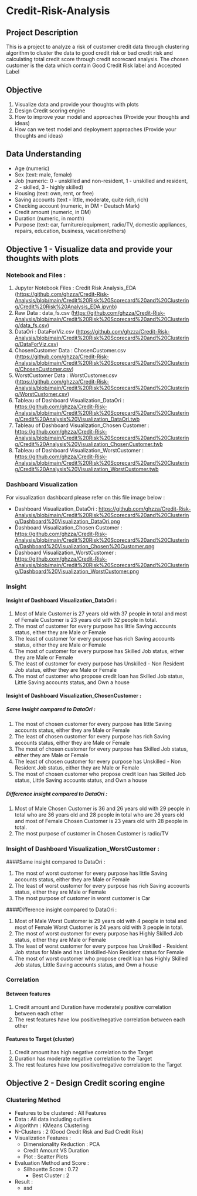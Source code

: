 # Credit-Risk-Analysis

## Project Description

This is a project to analyze a risk of customer credit data through clustering algorithm to cluster the data to good credit risk or bad credit risk and calculating total credit score through credit scorecard analysis. The chosen customer is the data which contain Good Credit Risk label and Accepted Label

## Objective

1. Visualize data and provide your thoughts with plots
2. Design Credit scoring engine
3. How to improve your model and approaches (Provide your thoughts and ideas)
4. How can we test model and deployment approaches (Provide your thoughts and ideas)


## Data Understanding

- Age (numeric)
- Sex (text: male, female)
- Job (numeric: 0 - unskilled and non-resident, 1 - unskilled and resident, 2 - skilled, 3 - highly skilled)
- Housing (text: own, rent, or free)
- Saving accounts (text - little, moderate, quite rich, rich)
- Checking account (numeric, in DM - Deutsch Mark)
- Credit amount (numeric, in DM)
- Duration (numeric, in month)
- Purpose (text: car, furniture/equipment, radio/TV, domestic appliances, repairs, education, business, vacation/others)

## Objective 1 - Visualize data and provide your thoughts with plots
### Notebook and Files :
1. Jupyter Notebook Files : Credit Risk Analysis_EDA (https://github.com/ghzza/Credit-Risk-Analysis/blob/main/Credit%20Risk%20Scorecard%20and%20Clustering/Credit%20Risk%20Analysis_EDA.ipynb)
2. Raw Data : data_fs.csv (https://github.com/ghzza/Credit-Risk-Analysis/blob/main/Credit%20Risk%20Scorecard%20and%20Clustering/data_fs.csv)
3. DataOri : DataForViz.csv (https://github.com/ghzza/Credit-Risk-Analysis/blob/main/Credit%20Risk%20Scorecard%20and%20Clustering/DataForViz.csv)
4. ChosenCustomer Data : ChosenCustomer.csv (https://github.com/ghzza/Credit-Risk-Analysis/blob/main/Credit%20Risk%20Scorecard%20and%20Clustering/ChosenCustomer.csv)
5. WorstCustomer Data : WorstCustomer.csv (https://github.com/ghzza/Credit-Risk-Analysis/blob/main/Credit%20Risk%20Scorecard%20and%20Clustering/WorstCustomer.csv)
6. Tableau of Dashboard Visualization_DataOri : https://github.com/ghzza/Credit-Risk-Analysis/blob/main/Credit%20Risk%20Scorecard%20and%20Clustering/Credit%20Analysis%20Visualization_DataOri.twb
7. Tableau of Dashboard Visualization_Chosen Customer : https://github.com/ghzza/Credit-Risk-Analysis/blob/main/Credit%20Risk%20Scorecard%20and%20Clustering/Credit%20Analysis%20Visualization_ChosenCustomer.twb
8. Tableau of Dashboard Visualization_WorstCustomer : https://github.com/ghzza/Credit-Risk-Analysis/blob/main/Credit%20Risk%20Scorecard%20and%20Clustering/Credit%20Analysis%20Visualization_WorstCustomer.twb

### Dashboard Visualization

For visualization dashboard please refer on this file image below : 
- Dashboard Visualization_DataOri : https://github.com/ghzza/Credit-Risk-Analysis/blob/main/Credit%20Risk%20Scorecard%20and%20Clustering/Dashboard%20Visualization_DataOri.png
- Dashboard Visualization_Chosen Customer : https://github.com/ghzza/Credit-Risk-Analysis/blob/main/Credit%20Risk%20Scorecard%20and%20Clustering/Dashboard%20Visualization_Chosen%20Customer.png
- Dashboard Visualization_WorstCustomer : https://github.com/ghzza/Credit-Risk-Analysis/blob/main/Credit%20Risk%20Scorecard%20and%20Clustering/Dashboard%20Visualization_WorstCustomer.png

### Insight
#### Insight of Dashboard Visualization_DataOri : 
1. Most of Male Customer is 27 years old with 37 people in total and most of Female Customer is 23 years old with 32 people in total.
2. The most of customer for every purpose has little Saving accounts status, either they are Male or Female
3. The least of customer for every purpose has rich Saving accounts status, either they are Male or Female
4. The most of customer for every purpose has Skilled Job status, either they are Male or Female
5. The least of customer for every purpose has Unskilled - Non Resident Job status, either they are Male or Female
6. The most of customer who propose credit loan has Skilled Job status, Little Saving accounts status, and Own a house

#### Insight of Dashboard Visualization_ChosenCustomer :
##### Same insight compared to DataOri :

1. The most of chosen customer for every purpose has little Saving accounts status, either they are Male or Female
2. The least of chosen customer for every purpose has rich Saving accounts status, either they are Male or Female
3. The most of chosen customer for every purpose has Skilled Job status, either they are Male or Female
4. The least of chosen customer for every purpose has Unskilled - Non Resident Job status, either they are Male or Female
5. The most of chosen customer who propose credit loan has Skilled Job status, Little Saving accounts status, and Own a house

##### Difference insight compared to DataOri  : 

1. Most of Male Chosen Customer is 36 and 26 years old with 29 people in total who are 36 years old and 28 people in total who are 26 years old and most of Female Chosen Customer is 23 years old with 28 people in total.
2. The most purpose of customer in Chosen Customer is radio/TV

### Insight of Dashboard Visualization_WorstCustomer :
####Same insight compared to DataOri :

1. The most of worst customer for every purpose has little Saving accounts status, either they are Male or Female
2. The least of worst customer for every purpose has rich Saving accounts status, either they are Male or Female
3. The most purpose of customer in worst customer is Car

####Difference insight compared to DataOri  :

1. Most of Male Worst Customer is 29 years old with 4 people in total and most of Female Worst Customer is 24 years old with 3 people in total.
2. The most of worst customer for every purpose has Highly Skilled Job status, either they are Male or Female
3. The least of worst customer for every purpose has Unskilled - Resident Job status for Male and has Unskilled-Non Resident status for Female
4. The most of worst customer who propose credit loan has Highly Skilled Job status, Little Saving accounts status, and Own a house

### Correlation
#### Between features
1. Credit amount and Duration have moderately positive correlation between each other
2. The rest features have low positive/negative correlation between each other

#### Features to Target (cluster)
1. Credit amount has high negative correlation to the Target
2. Duration has moderate negative correlation to the Target
3. The rest features have low positive/negative correlation to the Target

## Objective 2 - Design Credit scoring engine
### Clustering Method
- Features to be clustered : All Features
- Data : All data including outliers
- Algorithm : KMeans Clustering
- N-Clusters : 2 (Good Credit Risk and Bad Credit Risk)
- Visualization Features :
  - Dimensionality Reduction : PCA
  - Credit Amount VS Duration
  - Plot : Scatter Plots
- Evaluation Method and Score : 
  - Silhouette Score : 0.72
    - Best Cluster : 2
- Result :
  - asd
  
